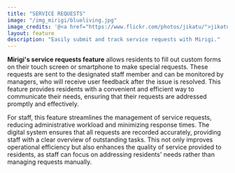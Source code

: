 ```yaml
---
title: "SERVICE REQUESTS"
image: "/img_mirigi/blueliving.jpg"
image_credits: '@<a href="https://www.flickr.com/photos/jikatu/">jikatu</a>'
layout: feature
description: "Easily submit and track service requests with Mirigi."
---
```


**Mirigi's service requests feature** allows residents to fill out custom forms on their touch screen or smartphone to make special requests. These requests are sent to the designated staff member and can be monitored by managers, who will receive user feedback after the issue is resolved. This feature provides residents with a convenient and efficient way to communicate their needs, ensuring that their requests are addressed promptly and effectively.

For staff, this feature streamlines the management of service requests, reducing administrative workload and minimizing response times. The digital system ensures that all requests are recorded accurately, providing staff with a clear overview of outstanding tasks. This not only improves operational efficiency but also enhances the quality of service provided to residents, as staff can focus on addressing residents' needs rather than managing requests manually.
